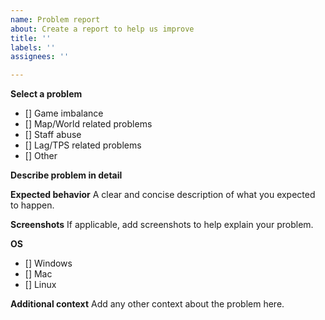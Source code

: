 ```yaml
---
name: Problem report
about: Create a report to help us improve
title: ''
labels: ''
assignees: ''

---
```


**Select a problem**
- [] Game imbalance
- [] Map/World related problems
- [] Staff abuse
- [] Lag/TPS related problems
- [] Other

**Describe problem in detail**

**Expected behavior**
A clear and concise description of what you expected to happen.

**Screenshots**
If applicable, add screenshots to help explain your problem.

**OS**
 - [] Windows
 - [] Mac
 - [] Linux

**Additional context**
Add any other context about the problem here.
